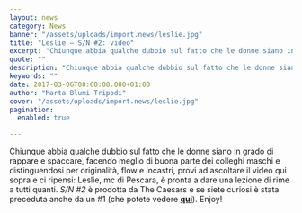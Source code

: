 ```yaml
---
layout: news
category: News
banner: "/assets/uploads/import.news/leslie.jpg"
title: "Leslie – S/N #2: video"
excerpt: "Chiunque abbia qualche dubbio sul fatto che le donne siano in grado di rappare e spaccare, facendo meglio di buona parte dei colleghi maschi e distinguendosi per originalità, flow e incastri, provi ad ascoltare il video qui sopra e ci ripensi: Leslie, mc di Pescara, è pronta a dare una lezione di rime a tutti [&hellip"
quote: ""
description: "Chiunque abbia qualche dubbio sul fatto che le donne siano in grado di rappare e spaccare, facendo meglio di buona parte dei colleghi maschi e distinguendosi per originalità, flow e incastri, provi ad ascoltare il video qui sopra e ci ripensi: Leslie, mc di Pescara, è pronta a dare una lezione di rime a tutti [&hellip"
keywords: ""
date: 2017-03-06T00:00:00.000+01:00
author: "Marta Blumi Tripodi"
cover: "/assets/uploads/import.news/leslie.jpg"
pagination:
  enabled: true

---
```


Chiunque abbia qualche dubbio sul fatto che le donne siano in grado di rappare e spaccare, facendo meglio di buona parte dei colleghi maschi e distinguendosi per originalità, flow e incastri, provi ad ascoltare il video qui sopra e ci ripensi: Leslie, mc di Pescara, è pronta a dare una lezione di rime a tutti quanti. _S/N #2_ è prodotta da The Caesars e se siete curiosi è stata preceduta anche da un #1 (che potete vedere [**qui**](https://www.youtube.com/watch?v=GCy1hCp6MIw)). Enjoy!